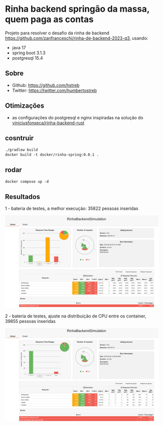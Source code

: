 # Rinha backend springão da massa, quem paga as contas 

Projeto para resolver o desafio da rinha de backend https://github.com/zanfranceschi/rinha-de-backend-2023-q3, usando:

- java 17
- spring boot 3.1.3
- postgresql 15.4

## Sobre

- Github: https://github.com/hstreb
- Twitter: https://twitter.com/humbertostreb

## Otimizações

- as configurações do postgresql e nginx inspiradas na solução do [viniciusfonseca/rinha-backend-rust](https://github.com/viniciusfonseca/rinha-backend-rust/)

## cosntruir

```shell
./gradlew build
docker build -t docker/rinha-spring:0.0.1 .
```

## rodar

```shell
docker compose up -d
```

## Resultados

1 - bateria de testes, a melhor execução: 35822 pessoas inseridas

![img.png](imgs/execucao-01.png)

2 - bateria de testes, ajuste na distribuição de CPU entre os container, 39855 pessoas inseridas

![img.png](imgs/execucao-02.png)